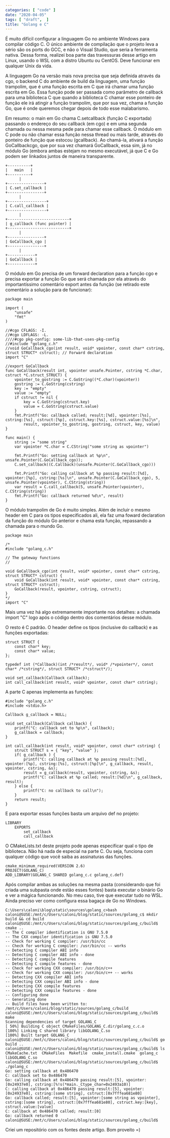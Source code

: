 ```yaml
---
categories: [ "code" ]
date: "2020-04-05"
tags: [ "draft",  ]
title: "Golang e C"
---
```

É muito difícil configurar a linguagem Go no ambiente Windows para compilar código C. O único ambiente de compilação que o projeto leva a sério são os ports do GCC, e não o Visual Studio, que seria a ferramenta nativa. Dessa forma, realizei boa parte das travessuras desse artigo em Linux, usando o WSL com a distro Ubuntu ou CentOS. Deve funcionar em qualquer Unix da vida.


A linguagem Go na versão mais nova precisa que seja definida através da cgo, o backend C do ambiente de build da linguagem, uma função trampolim, que é uma função escrita em C que irá chamar uma função escrita em Go. Essa função pode ser passada como parâmetro de callback para uma biblioteca C que quando a biblioteca C chamar esse ponteiro de função ele irá atingir a função trampolim, que por sua vez, chama a função Go, que é onde queremos chegar depois de todo esse malabarismo.

Em resumo: o main em Go chama C.setcallback (função C exportada) passando o endereço do seu callback (em cgo) e em uma segunda chamada ou nessa mesma pede para chamar esse callback. O módulo em C pode ou não chamar essa função nessa thread ou mais tarde, através do ponteiro de função que estocou (gcallback). Ao chamá-la, ativará a função GoCallbackcgo, que por sua vez chamará GoCallback, essa sim, já no módulo Go (embora ambas estejam no mesmo executável, já que C e Go podem ser linkados juntos de maneira transparente.

    +----------+
    |   main   |
    +----------+
          |
    +----------------+
    | C.set_callback |
    +----------------+
          |
    +-----------------+
    | C.call_callback |
    +-----------------+
          |
    +---------------------------+
    | g_callback (func pointer) |
    +---------------------------+
          |
    +----------------+
    | GoCallback_cgo |
    +----------------+
          |
    +------------+
    | GoCallback |
    +------------+

O módulo em Go precisa de um forward declaration para a função cgo e precisa exportar a função Go que será chamada por ela através do importantíssimo comentário export antes da função (se retirado este comentário a solução para de funcionar):


    package main
    
    import (
    	"unsafe"
    	"fmt"
    )
    
    //#cgo CFLAGS: -I.
    //#cgo LDFLAGS: -L.
    ////#cgo pkg-config: some-lib-that-uses-pkg-config
    //#include "golang_c.h"
    //void GoCallback_cgo(int result, void* vpointer, const char* cstring, struct STRUCT* cstruct); // Forward declaration
    import "C"
    
    //export GoCallback
    func GoCallback(result int, vpointer unsafe.Pointer, cstring *C.char, cstruct *C.struct_STRUCT) {
    	vpointer_to_gostring := C.GoString((*C.char)(vpointer))
        gostring := C.GoString(cstring)
        key := "empty"
        value := "empty"
        if cstruct != nil {
            key = C.GoString(cstruct.key)
            value = C.GoString(cstruct.value)
        }
    	fmt.Printf("Go: callback called; result:[%d], vpointer:[%s], cstring:[%s], cstruct:[%p], cstruct.key:[%s], cstruct.value:[%s]\n",
            result, vpointer_to_gostring, gostring, cstruct, key, value)
    }
    
    func main() {
    	string := "some string"
    	var vpointer *C.char = C.CString("some string as vpointer")
    
    	fmt.Printf("Go: setting callback at %p\n", unsafe.Pointer(C.GoCallback_cgo));
    	C.set_callback((C.Callback)(unsafe.Pointer(C.GoCallback_cgo)))
    
    	fmt.Printf("Go: calling callback at %p passing result:[%d], vpointer:[%p], cstring:[%s]\n", unsafe.Pointer(C.GoCallback_cgo), 5, unsafe.Pointer(vpointer), C.CString(string))
    	var result = C.call_callback(5, unsafe.Pointer(vpointer), C.CString(string))
    	fmt.Printf("Go: callback returned %d\n", result)
    }
    

O módulo trampolim de Go é muito simples. Além de incluir o mesmo header em C para os tipos especificados ali, ela faz uma foward declaration da função do módulo Go anterior e chama esta função, repassando a chamada para o mundo Go.


    package main
    
    /*
    #include "golang_c.h"
    
    // The gateway functions
    //
    
    void GoCallback_cgo(int result, void* vpointer, const char* cstring, struct STRUCT* cstruct) {
    	void GoCallback(int result, void* vpointer, const char* cstring, struct STRUCT* cstruct);
    	GoCallback(result, vpointer, cstring, cstruct);
    }
    */
    import "C"

Mais uma vez há algo extremamente importante nos detalhes: a chamada import "C" logo após o código dentro dos comentários desse módulo.

O resto é C padrão. O header define os tipos (inclusive do callback) e as funções exportadas:


    struct STRUCT {
        const char* key;
        const char* value;
    };
    
    typedef int (*Callback)(int /*result*/, void* /*vpointer*/, const char* /*cstring*/, struct STRUCT* /*cstruct*/);
    
    void set_callback(Callback callback);
    int call_callback(int result, void* vpointer, const char* cstring);
    
A parte C apenas implementa as funções:


    #include "golang_c.h"
    #include <stdio.h>
    
    Callback g_callback = NULL;
    
    void set_callback(Callback callback) {
        printf("C: callback set to %p\n", callback);
        g_callback = callback;
    }
    
    int call_callback(int result, void* vpointer, const char* cstring) {
        struct STRUCT s = { "key", "value" };
        if( g_callback ) {
            printf("C: calling callback at %p passing result:[%d], vpointer:[%p], cstring:[%s], cstruct:[%p]\n", g_callback, result, vpointer, cstring, &s);
            result = g_callback(result, vpointer, cstring, &s);
            printf("C: callback at %p called; result:[%d]\n", g_callback, result);
        } else {
            printf("C: no callback to call\n");
        }
        return result;
    }
    
E para exportar essas funções basta um arquivo def no projeto:


    LIBRARY
    	EXPORTS
    		set_callback
    		call_callback

O CMakeLists.txt deste projeto pode apenas especificar qual o tipo de biblioteca. Não há nada de especial na parte C. Ou seja, funciona com qualquer código que você saiba as assinaturas das funções.


    cmake_minimum_required(VERSION 2.6)
    PROJECT(GOLANG_C)
    ADD_LIBRARY(GOLANG_C SHARED golang_c.c golang_c.def)

Após compilar ambas as soluções na mesma pasta (considerando que foi criada uma subpasta onde estão esses fontes) basta executar o binário Go e ver a mágica funcionando. No meu caso, tive que executar tudo no WSL. Ainda preciso ver como configura essa bagaça de Go no Windows.

    C:\Users\caloni\blog\static\sources\golang_c>bash
    caloni@SUSE:/mnt/c/Users/caloni/blog/static/sources/golang_c$ mkdir build && cd build
    caloni@SUSE:/mnt/c/Users/caloni/blog/static/sources/golang_c/build$ cmake ..
    -- The C compiler identification is GNU 7.5.0
    -- The CXX compiler identification is GNU 7.5.0
    -- Check for working C compiler: /usr/bin/cc
    -- Check for working C compiler: /usr/bin/cc -- works
    -- Detecting C compiler ABI info
    -- Detecting C compiler ABI info - done
    -- Detecting C compile features
    -- Detecting C compile features - done
    -- Check for working CXX compiler: /usr/bin/c++
    -- Check for working CXX compiler: /usr/bin/c++ -- works
    -- Detecting CXX compiler ABI info
    -- Detecting CXX compiler ABI info - done
    -- Detecting CXX compile features
    -- Detecting CXX compile features - done
    -- Configuring done
    -- Generating done
    -- Build files have been written to: /mnt/c/Users/caloni/blog/static/sources/golang_c/build
    caloni@SUSE:/mnt/c/Users/caloni/blog/static/sources/golang_c/build$ make
    Scanning dependencies of target GOLANG_C
    [ 50%] Building C object CMakeFiles/GOLANG_C.dir/golang_c.c.o
    [100%] Linking C shared library libGOLANG_C.so
    [100%] Built target GOLANG_C
    caloni@SUSE:/mnt/c/Users/caloni/blog/static/sources/golang_c/build$ go build ..
    caloni@SUSE:/mnt/c/Users/caloni/blog/static/sources/golang_c/build$ ls
    CMakeCache.txt  CMakeFiles  Makefile  cmake_install.cmake  golang_c  libGOLANG_C.so
    caloni@SUSE:/mnt/c/Users/caloni/blog/static/sources/golang_c/build$ ./golang_c
    Go: setting callback at 0x486470
    C: callback set to 0x486470
    Go: calling callback at 0x486470 passing result:[5], vpointer:[0x24937e0], cstring:[%!s(*main._Ctype_char=0x2493a10)]
    C: calling callback at 0x486470 passing result:[5], vpointer:[0x24937e0], cstring:[some string], cstruct:[0x7fffea681e80]
    Go: callback called; result:[5], vpointer:[some string as vpointer], cstring:[some string], cstruct:[0x7fffea681e80], cstruct.key:[key], cstruct.value:[value]
    C: callback at 0x486470 called; result:[0]
    Go: callback returned 0
    caloni@SUSE:/mnt/c/Users/caloni/blog/static/sources/golang_c/build$                                                                         

Criei um repositório com os fontes deste artigo. Bom proveito =)
